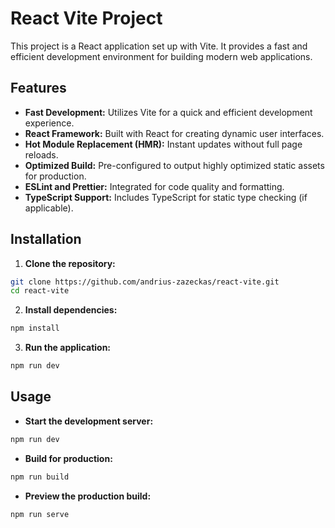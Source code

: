 # React Vite Project

This project is a React application set up with Vite. It provides a fast and efficient development environment for building modern web applications.

## Features

- **Fast Development:** Utilizes Vite for a quick and efficient development experience.
- **React Framework:** Built with React for creating dynamic user interfaces.
- **Hot Module Replacement (HMR):** Instant updates without full page reloads.
- **Optimized Build:** Pre-configured to output highly optimized static assets for production.
- **ESLint and Prettier:** Integrated for code quality and formatting.
- **TypeScript Support:** Includes TypeScript for static type checking (if applicable).


## Installation

1. **Clone the repository:**

```bash
git clone https://github.com/andrius-zazeckas/react-vite.git
cd react-vite
```

2. **Install dependencies:**

```bash
npm install
```

3. **Run the application:**

```bash
npm run dev
```

## Usage

- **Start the development server:**

```bash
npm run dev
```

- **Build for production:**

```bash
npm run build
```

- **Preview the production build:**

```bash
npm run serve
```
